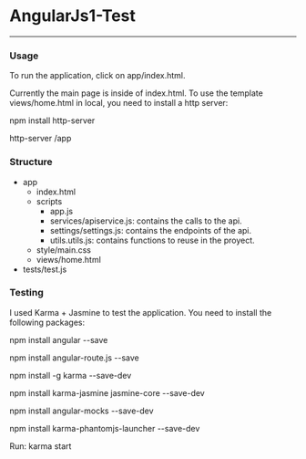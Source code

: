 # AngularJs1-Test
------------------

### Usage ###

To run the application, click on app/index.html.

Currently the main page is inside of index.html. To use the template views/home.html in local, you need to install a http server:

npm install http-server

http-server /app

### Structure ###

- app
  - index.html
  - scripts
    - app.js
    - services/apiservice.js: contains the calls to the api.
    - settings/settings.js: contains the endpoints of the api.
    - utils.utils.js: contains functions to reuse in the proyect.
  - style/main.css
  - views/home.html
 - tests/test.js
 
 ### Testing ###
    
I used Karma + Jasmine to test the application. You need to install the following packages:

npm install angular --save

npm install angular-route.js --save

npm install -g karma --save-dev

npm install karma-jasmine jasmine-core --save-dev

npm install angular-mocks --save-dev

npm install karma-phantomjs-launcher --save-dev

Run: karma start
